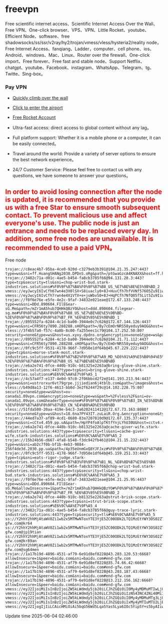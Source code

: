 # freevpn

Free scientific internet access、Scientific Internet Access  Over the Wall、Free VPN、One-click browser、VPS、VPN、Little Rocket、youtube、Efficient Node、software、free shadowsocks/ss/ssr/v2ray/hy2/trojan/vmess/vless/hysteria2/reality node，Free Internet Access、fanqiang、Ladder，computer、cell phone、ios、Android、windows、Mac、Linux、Router over the firewall、One-click import、Free forever、Free fast and stable node、Support Netflix、chatgpt、youtube、Facebook、instagram、WhatsApp、Telegram、tg、Twitte、Sing-box。

### Pay VPN
* [Quickly climb over the wall](https://uhuio.top/) 

* [Click to enter the airport](https://uhuio.top/) 

* [Free Rocket Account](https://free-clash.top/) 

* Ultra-fast access: direct access to global content without any lag。

* Full platform support: Whether it is a mobile phone or a computer, it can be easily connected。

* Travel around the world: Provide a variety of server options to ensure the best network experience。

* 24/7 Customer Service: Please feel free to contact us with any questions, we have someone to answer your questions。

## <font color="red">In order to avoid losing connection after the node is updated, it is recommended that you provide us with a free Star to ensure smooth subsequent contact. To prevent malicious use and affect everyone's use. The public node is just an entrance and needs to be replaced every day. In addition, some free nodes are unavailable. It is recommended to use a paid VPN。</font>

Free node

```
trojan://c8eac4b7-95ba-4ce0-920d-c3279eb3b391@104.21.35.247:443?type=ws&sni=ff.HuangSHANg2030.DPDnS.oRg&path=/ptGwaGzcA4KNAXX&host=ff.huangshang2030.dpdns.org#%F0%9F%87%BA%F0%9F%87%B8_US_%E7%BE%8E%E5%9B%BD_1
trojan://3482c71a-d01c-4ae5-b454-fa8cb3785f66@94.131.20.3:443?type=tcp&security=tls&sni=chop-wrist-bud.stark-industries.solutions#%F0%9F%87%BA%F0%9F%87%B8_US_%E7%BE%8E%E5%9B%BD_2
vmess://eyJwcyI6IvCfh67wn4e3X0lSX+S8iuacly0+8J+HuvCfh7hfVVNf576O5Zu9IiwiYWRkIjoiMTc4LjIyLjEyMS45OCIsImFpZCI6MCwiaWQiOiI2ZWYzYjQzMy1lZWE3LTRlNWQtOTVhNS1jNWY3NDJjZTJmYjciLCJuZXQiOiJ0Y3AiLCJzY3kiOiJhZXMtMTI4LWdjbSIsInBvcnQiOjEwOTEsInRscyI6IiJ9
vmess://eyJwcyI6IvCfh7rwn4e4X1VTX+e+juWbvS0+8J+HqPCfh7NfQ05f5Lit5Zu9IiwiYWRkIjoiMTQyLjQuMTE5LjcyIiwiYWlkIjowLCJpZCI6IjQxODA0OGFmLWEyOTMtNGI5OS05YjBjLTk4Y2EzNTgwZGQyNCIsIm5ldCI6InRjcCIsInNjeSI6ImF1dG8iLCJwb3J0Ijo1NzExOCwidGxzIjoiIn0=
trojan://f0f6e76e-e5fe-4e2c-9faf-34832e021eae@172.67.133.248:443?type=ws&sni=DDd.890604.FIlEGear-sG.Me&path=/mZr1mA5hub7QHHkQBzYO&host=ddd.890604.filegear-sg.me#%F0%9F%87%BA%F0%9F%87%B8_US_%E7%BE%8E%E5%9B%BD-%3E%F0%9F%87%AB%F0%9F%87%B7_FR_%E6%B3%95%E5%9B%BD_1
trojan://895552fa-6284-4c1d-ba00-3944e0c7c626@172.67.144.126:443?type=ws&sni=CFR56ty7890.288288.sHOP&path=/By7cEmOrNRS58yeduy9AOG&host=cfr56ty7890.288288.shop#%F0%9F%87%BA%F0%9F%87%B8_US_%E7%BE%8E%E5%9B%BD_3
vless://3f4b57a0-f57c-4a8b-8c00-fa255eec1c79@104.17.252.50:80?security=none&type=ws&host=us.xyxy.dpdns.org&encryption=none&type=ws&path=%2F3f4b57a0&sni=us.xyxy.dpdns.org&headerType=none#%F0%9F%87%BA%F0%9F%87%B8_US_%E7%BE%8E%E5%9B%BD_4
trojan://895552fa-6284-4c1d-ba00-3944e0c7c626@104.21.71.112:443?type=ws&sni=CFR56ty7890.288288.sHOP&path=/By7cEmOrNRS58yeduy9AOG&host=cfr56ty7890.288288.shop#%F0%9F%87%BA%F0%9F%87%B8_US_%E7%BE%8E%E5%9B%BD_5
trojan://0fc9c5ff-9531-4178-966f-7d958e1df64b@45.67.229.222:443?type=tcp&sni=morse-stank-most.stark-industries.solutions#%F0%9F%87%B2%F0%9F%87%A9_MD_%E6%91%A9%E5%B0%94%E5%A4%9A%E7%93%A6-%3E%F0%9F%87%BA%F0%9F%87%B8_US_%E7%BE%8E%E5%9B%BD
trojan://e6a2e741-0fce-440b-910c-b81325e2263a@bring-glove-shine.stark-industries.solutions:443?type=tcp&sni=bring-glove-shine.stark-industries.solutions#%E6%9C%AA%E7%9F%A5_1
trojan://4c57a4f7-e137-4e0d-97c0-2f06bbcd2f2e@141.193.213.94:443?type=ws&sni=ustrorxur6vt79grpe.jjjiedian6j4tblb.com&path=/images&host=ustrorxur6vt79grpe.jjjiedian6j4tblb.com#%F0%9F%87%BA%F0%9F%87%B8_US_%E7%BE%8E%E5%9B%BD_6
vless://b49d8a13-12f6-4613-bb0d-3e2f6244f29c@14.102.228.75:80?security=none&type=ws&host=ov-canada1.09vpn.com&encryption=none&type=ws&path=%2Fvless%2F&sni=ov-canada1.09vpn.com&headerType=none#%F0%9F%87%AE%F0%9F%87%B3_IN_%E5%8D%B0%E5%BA%A6-%3E%F0%9F%87%A8%F0%9F%87%B3_CN_%E4%B8%AD%E5%9B%BD
vless://51fda508-20aa-419e-b4c3-3a6202411412@172.67.73.163:8080?security=none&type=ws&host=18.6na7PY43IT.zuLaiR.Org.&encryption=none&type=ws&path=%2F&sni=18.6na7PY43IT.zuLaiR.Org.&headerType=none#%F0%9F%87%BA%F0%9F%87%B8_US_%E7%BE%8E%E5%9B%BD_7
trojan://44ed7a37-af89-4cd1-8680-83a7207810d9@172.67.135.37:443?type=ws&sni=cCtv4.459.pp.uA&path=/HpYP4foAlpTKtfYnjLYhU30U&host=cctv4.459.pp.ua#%F0%9F%87%BA%F0%9F%87%B8_US_%E7%BE%8E%E5%9B%BD_8
trojan://e6a2e741-0fce-440b-910c-b81325e2263a@cache-giver-wife.stark-industries.solutions:443?type=tcp&security=tls&sni=cache-giver-wife.stark-industries.solutions#%E6%9C%AA%E7%9F%A5_2
trojan://15b24b56-d667-4fa8-b548-f3dc942fb461@104.21.15.232:443?type=ws&sni=ab2c7f0b-bf1b-4eb3-9884-256f4de3d.2030.pp.ua&path=/4p35eUnmGxQ8YJFJxz#%F0%9F%87%BA%F0%9F%87%B8_US_%E7%BE%8E%E5%9B%BD_9
trojan://0fc9c5ff-9531-4178-966f-7d958e1df64b@45.159.251.33:443?type=tcp&sni=eats-rigor-judge.stark-industries.solutions#%F0%9F%87%B3%F0%9F%87%B1_NL_%E8%8D%B7%E5%85%B0
trojan://3482c71a-d01c-4ae5-b454-fa8cb3785f66@chop-wrist-bud.stark-industries.solutions:443?type=tcp&security=tls&sni=chop-wrist-bud.stark-industries.solutions#%E6%9C%AA%E7%9F%A5_3
trojan://f0f6e76e-e5fe-4e2c-9faf-34832e021eae@104.21.25.95:443?type=ws&sni=DDd.890604.FIlEGear-sG.Me&allowInsecure=1&path=/mZr1mA5hub7QHHkQBzYO#%F0%9F%87%BA%F0%9F%87%B8_US_%E7%BE%8E%E5%9B%BD-%3E%F0%9F%87%AB%F0%9F%87%B7_FR_%E6%B3%95%E5%9B%BD_2
trojan://e6a2e741-0fce-440b-910c-b81325e2263a@strut-brisk-scope.stark-industries.solutions:443?type=tcp&sni=strut-brisk-scope.stark-industries.solutions#%E6%9C%AA%E7%9F%A5_4
trojan://3482c71a-d01c-4ae5-b454-fa8cb3785f66@guy-trace-lyric.stark-industries.solutions:443?type=tcp&security=tls#%E6%9C%AA%E7%9F%A5_5
ss://Y2hhY2hhMjAtaWV0Zi1wb2x5MTMwNToxYTE3YjE5ZC00ODk2LTQ1MzEtYWY3OS02ZTkxZDhlZjgyMjg=@43.203.120.53:9898#end-gfw.com@kr64
ss://Y2hhY2hhMjAtaWV0Zi1wb2x5MTMwNToxYTE3YjE5ZC00ODk2LTQ1MzEtYWY3OS02ZTkxZDhlZjgyMjg=@35.74.66.42:9898#end-gfw.com@jp19tian
ss://Y2hhY2hhMjAtaWV0Zi1wb2x5MTMwNToxYTE3YjE5ZC00ODk2LTQ1MzEtYWY3OS02ZTkxZDhlZjgyMjg=@43.203.187.43:9898#end-gfw.com@kr89an
ss://Y2hhY2hhMjAtaWV0Zi1wb2x5MTMwNToxYTE3YjE5ZC00ODk2LTQ1MzEtYWY3OS02ZTkxZDhlZjgyMjg=@13.212.156.162:9898#end-gfw.com@sg64men
trojan://1a17b19d-4896-4531-af79-6e91d8ef8228@43.203.120.53:6668?allowInsecure=1&peer=baidu.com&sni=baidu.com#end-gfw.com
trojan://1a17b19d-4896-4531-af79-6e91d8ef8228@35.74.66.42:6668?allowInsecure=1&peer=baidu.com&sni=baidu.com#end-gfw.com
trojan://1a17b19d-4896-4531-af79-6e91d8ef8228@43.203.187.43:6668?allowInsecure=1&peer=baidu.com&sni=baidu.com#end-gfw.com
trojan://1a17b19d-4896-4531-af79-6e91d8ef8228@13.212.156.162:6668?allowInsecure=1&peer=baidu.com&sni=baidu.com#end-gfw.com
vmess://eyJ2IjoiMiIsInBzIjoiZW5kLWdmdy5jb20iLCJhZGQiOiI0My4yMDMuMTIwLjUzIiwicG9ydCI6Njg2OCwiaWQiOiIxYTE3YjE5ZC00ODk2LTQ1MzEtYWY3OS02ZTkxZDhlZjgyMjgiLCJhaWQiOiIwIiwibmV0Ijoid3MiLCJ0eXBlIjoibm9uZSIsImhvc3QiOiJlbmQtZ2Z3LmNvbSIsInBhdGgiOiIvIiwidGxzIjoiIiwic25pIjoiYmFpZHUuY29tIiwiYWxsb3dJbnNlY3VyZSI6MX0=
vmess://eyJ2IjoiMiIsInBzIjoiZW5kLWdmdy5jb20iLCJhZGQiOiIzNS43NC42Ni40MiIsInBvcnQiOjY4NjgsImlkIjoiMWExN2IxOWQtNDg5Ni00NTMxLWFmNzktNmU5MWQ4ZWY4MjI4IiwiYWlkIjoiMCIsIm5ldCI6IndzIiwidHlwZSI6Im5vbmUiLCJob3N0IjoiZW5kLWdmdy5jb20iLCJwYXRoIjoiLyIsInRscyI6IiIsInNuaSI6ImJhaWR1LmNvbSIsImFsbG93SW5zZWN1cmUiOjF9
vmess://eyJ2IjoiMiIsInBzIjoiZW5kLWdmdy5jb20iLCJhZGQiOiI0My4yMDMuMTg3LjQzIiwicG9ydCI6Njg2OCwiaWQiOiIxYTE3YjE5ZC00ODk2LTQ1MzEtYWY3OS02ZTkxZDhlZjgyMjgiLCJhaWQiOiIwIiwibmV0Ijoid3MiLCJ0eXBlIjoibm9uZSIsImhvc3QiOiJlbmQtZ2Z3LmNvbSIsInBhdGgiOiIvIiwidGxzIjoiIiwic25pIjoiYmFpZHUuY29tIiwiYWxsb3dJbnNlY3VyZSI6MX0=
vmess://eyJ2IjoiMiIsInBzIjoiZW5kLWdmdy5jb20iLCJhZGQiOiIxMy4yMTIuMTU2LjE2MiIsInBvcnQiOjY4NjgsImlkIjoiMWExN2IxOWQtNDg5Ni00NTMxLWFmNzktNmU5MWQ4ZWY4MjI4IiwiYWlkIjoiMCIsIm5ldCI6IndzIiwidHlwZSI6Im5vbmUiLCJob3N0IjoiZW5kLWdmdy5jb20iLCJwYXRoIjoiLyIsInRscyI6IiIsInNuaSI6ImJhaWR1LmNvbSIsImFsbG93SW5zZWN1cmUiOjF9
vmess://eyJ2IjogIjIiLCAicHMiOiAi5bqG56Wd5Lqa5Yas5Lya6IOc5Yip5Y+s5byAIiwgImFkZCI6ICJ3ZWIuNTEubGEiLCAicG9ydCI6ICI0NDMiLCAiYWlkIjogMCwgInNjeSI6ICJhdXRvIiwgIm5ldCI6ICJ0Y3AiLCAidHlwZSI6ICJub25lIiwgInRscyI6ICJ0bHMiLCAiaWQiOiAiODg4ODg4ODgtODg4OC04ODg4LTg4ODgtODg4ODg4ODg4ODg4IiwgInNuaSI6ICJ3ZWIuNTEubGEifQ==
```
Update time 2025-06-04 02:46:00